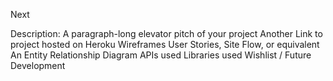 Next


Description: A paragraph-long elevator pitch of your project
Another Link to project hosted on Heroku
Wireframes
User Stories, Site Flow, or equivalent
An Entity Relationship Diagram
APIs used
Libraries used
Wishlist / Future Development
